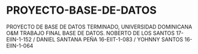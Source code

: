 # PROYECTO-BASE-DE-DATOS
PROYECTO DE BASE DE DATOS TERMINADO,  UNIVERSIDAD DOMINICANA O&amp;M  TRABAJO FINAL                         BASE DE DATOS.   NOBERTO DE LOS SANTOS   17-EIIN-1-152  / DANIEL SANTANA PEÑA  16-EIIT-1-083 / YOHNNY SANTOS     16-EIIN-1-064 
